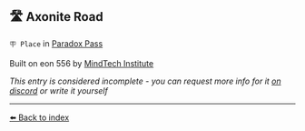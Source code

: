 ##  🛣️ Axonite Road

`🪧 Place` in [Paradox Pass](/paradox_pass.html)

Built on eon 556 by [MindTech Institute](/mindtech_institute.html)

_This entry is considered incomplete - you can request more info for it [on discord](<https://discord.com/channels/562910943848169472/1173922660489633802>) or write it yourself_


----------
[⬅️ Back to index](/index.md#a740_s)